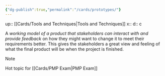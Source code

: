 ```yaml
---
{"dg-publish":true,"permalink":"/cards/prototypes/"}
---
```


up:: [[Cards/Tools and Techniques\|Tools and Techniques]] 
x:: 
d:: c

A *working model of a product that stakeholders can interact with and provide feedback* on how they might want to change it to meet their requirements better. This gives the stakeholders a great view and feeling of what the final product will be when the project is finished.

> [!Note]
> Hot topic for [[Cards/PMP Exam\|PMP Exam]] 

